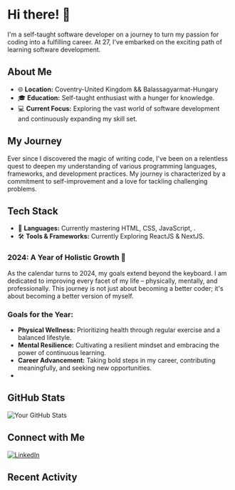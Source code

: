 # Hi there! 👋

I'm a self-taught software developer on a journey to turn my passion for coding into a fulfilling career. At 27, I've embarked on the exciting path of learning software development.

## About Me
- 🌐 **Location:** Coventry-United Kingdom && Balassagyarmat-Hungary
- 🎓 **Education:** Self-taught enthusiast with a hunger for knowledge.
- 💻 **Current Focus:** Exploring the vast world of software development and continuously expanding my skill set.

## My Journey
Ever since I discovered the magic of writing code, I've been on a relentless quest to deepen my understanding of various programming languages, frameworks, and development practices. My journey is characterized by a commitment to self-improvement and a love for tackling challenging problems.

## Tech Stack
- 🚀 **Languages:** Currently mastering HTML, CSS, JavaScript, .
- 🛠️ **Tools & Frameworks:** Currently Exploring ReactJS & NextJS.

### 2024: A Year of Holistic Growth 🌱

As the calendar turns to 2024, my goals extend beyond the keyboard. I am dedicated to improving every facet of my life – physically, mentally, and professionally. This journey is not just about becoming a better coder; it's about becoming a better version of myself.

### Goals for the Year:
- **Physical Wellness:** Prioritizing health through regular exercise and a balanced lifestyle.
- **Mental Resilience:** Cultivating a resilient mindset and embracing the power of continuous learning.
- **Career Advancement:** Taking bold steps in my career, contributing meaningfully, and seeking new opportunities.
- 
## GitHub Stats
![Your GitHub Stats](https://github-readme-stats.vercel.app/api?username=kieranp-96&show_icons=true&count_private=true&hide=contribs,prs)

## Connect with Me
[![LinkedIn](https://img.shields.io/badge/LinkedIn-Connect-blue)](https://www.linkedin.com/in/kieran-paget-484192188/)

## Recent Activity




